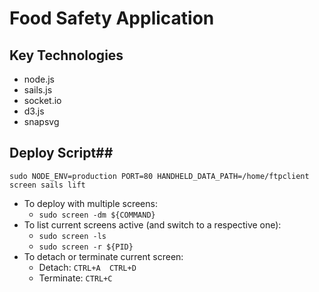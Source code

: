 Food Safety Application
=============
## Key Technologies ##
- node.js
- sails.js
- socket.io
- d3.js
- snapsvg

## Deploy Script##
`sudo NODE_ENV=production PORT=80 HANDHELD_DATA_PATH=/home/ftpclient screen sails lift`
- To deploy with multiple screens:
  - `sudo screen -dm ${COMMAND}`
- To list current screens active (and switch to a respective one):
  - `sudo screen -ls`
  - `sudo screen -r ${PID}`
- To detach or terminate current screen:
  - Detach: `CTRL+A  CTRL+D`
  - Terminate: `CTRL+C`
